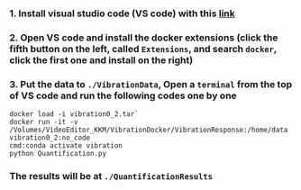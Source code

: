 ### 1. Install visual studio code (VS code) with this [link](https://code.visualstudio.com/download)

### 2. Open VS code and install the docker extensions (click the fifth button on the left, called `Extensions`, and search `docker`, click the first one and install on the right)

### 3. Put the data to `./VibrationData`, Open a `terminal` from the top of VS code and run the following codes one by one

```
docker load -i vibration0_2.tar`
docker run -it -v /Volumes/VideoEditor_KKM/VibrationDocker/VibrationResponse:/home/data vibration0_2:no_code
cmd:conda activate vibration
python Quantification.py
```

###  The results will be at `./QuantificationResults`
